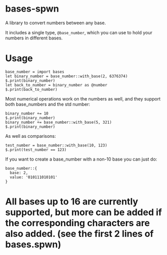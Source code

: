 # bases-spwn
A library to convert numbers between any base. 

It includes a single type, `@base_number`, which you can use to hold your numbers in different bases.

# Usage

```
base_number = import bases
let binary_number = base_number::with_base(2, 6376374)
$.print(binary_number)
let back_to_number = binary_number as @number
$.print(back_to_number)
```

Most numerical operations work on the numbers as well, and they support both base_numbers and the std number:
```
binary_number += 10
$.print(binary_number)
binary_number += base_number::with_base(5, 321)
$.print(binary_number)
```

As well as comparisons:
```
test_number = base_number::with_base(10, 123)
$.print(test_number == 123)
```

If you want to create a base_number with a non-10 base you can just do:
```
base_number::{
  base: 2,
  value: '010111010101'
}
```

# All bases up to 16 are currently supported, but more can be added if the corresponding characters are also added. (see the first 2 lines of bases.spwn)
